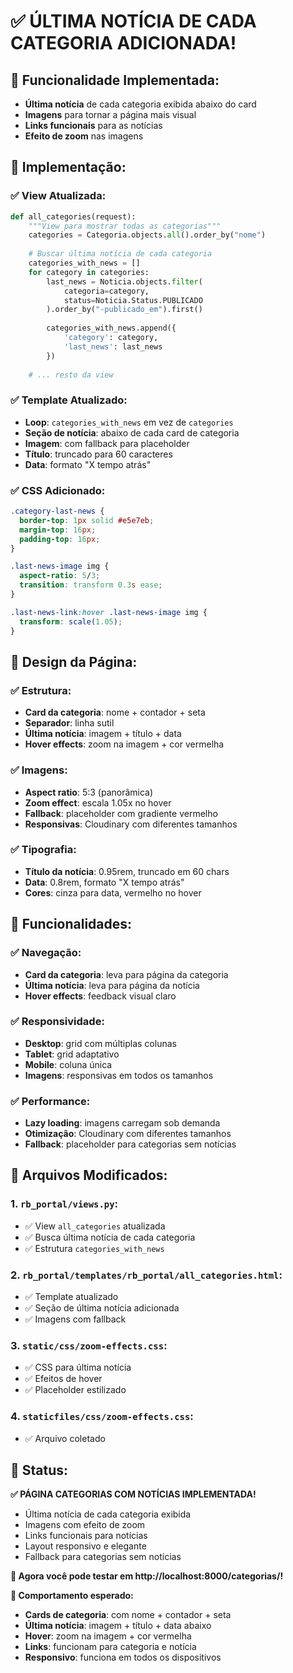 # ✅ ÚLTIMA NOTÍCIA DE CADA CATEGORIA ADICIONADA!

## 🎯 **Funcionalidade Implementada:**
- **Última notícia** de cada categoria exibida abaixo do card
- **Imagens** para tornar a página mais visual
- **Links funcionais** para as notícias
- **Efeito de zoom** nas imagens

## 🔧 **Implementação:**

### **✅ View Atualizada:**
```python
def all_categories(request):
    """View para mostrar todas as categorias"""
    categories = Categoria.objects.all().order_by("nome")
    
    # Buscar última notícia de cada categoria
    categories_with_news = []
    for category in categories:
        last_news = Noticia.objects.filter(
            categoria=category, 
            status=Noticia.Status.PUBLICADO
        ).order_by("-publicado_em").first()
        
        categories_with_news.append({
            'category': category,
            'last_news': last_news
        })
    
    # ... resto da view
```

### **✅ Template Atualizado:**
- **Loop**: `categories_with_news` em vez de `categories`
- **Seção de notícia**: abaixo de cada card de categoria
- **Imagem**: com fallback para placeholder
- **Título**: truncado para 60 caracteres
- **Data**: formato "X tempo atrás"

### **✅ CSS Adicionado:**
```css
.category-last-news {
  border-top: 1px solid #e5e7eb;
  margin-top: 16px;
  padding-top: 16px;
}

.last-news-image img {
  aspect-ratio: 5/3;
  transition: transform 0.3s ease;
}

.last-news-link:hover .last-news-image img {
  transform: scale(1.05);
}
```

## 🎨 **Design da Página:**

### **✅ Estrutura:**
- **Card da categoria**: nome + contador + seta
- **Separador**: linha sutil
- **Última notícia**: imagem + título + data
- **Hover effects**: zoom na imagem + cor vermelha

### **✅ Imagens:**
- **Aspect ratio**: 5:3 (panorâmica)
- **Zoom effect**: escala 1.05x no hover
- **Fallback**: placeholder com gradiente vermelho
- **Responsivas**: Cloudinary com diferentes tamanhos

### **✅ Tipografia:**
- **Título da notícia**: 0.95rem, truncado em 60 chars
- **Data**: 0.8rem, formato "X tempo atrás"
- **Cores**: cinza para data, vermelho no hover

## 🚀 **Funcionalidades:**

### **✅ Navegação:**
- **Card da categoria**: leva para página da categoria
- **Última notícia**: leva para página da notícia
- **Hover effects**: feedback visual claro

### **✅ Responsividade:**
- **Desktop**: grid com múltiplas colunas
- **Tablet**: grid adaptativo
- **Mobile**: coluna única
- **Imagens**: responsivas em todos os tamanhos

### **✅ Performance:**
- **Lazy loading**: imagens carregam sob demanda
- **Otimização**: Cloudinary com diferentes tamanhos
- **Fallback**: placeholder para categorias sem notícias

## 🔧 **Arquivos Modificados:**

### **1. `rb_portal/views.py`:**
- ✅ View `all_categories` atualizada
- ✅ Busca última notícia de cada categoria
- ✅ Estrutura `categories_with_news`

### **2. `rb_portal/templates/rb_portal/all_categories.html`:**
- ✅ Template atualizado
- ✅ Seção de última notícia adicionada
- ✅ Imagens com fallback

### **3. `static/css/zoom-effects.css`:**
- ✅ CSS para última notícia
- ✅ Efeitos de hover
- ✅ Placeholder estilizado

### **4. `staticfiles/css/zoom-effects.css`:**
- ✅ Arquivo coletado

## 🎉 **Status:**
**✅ PÁGINA CATEGORIAS COM NOTÍCIAS IMPLEMENTADA!**

- Última notícia de cada categoria exibida
- Imagens com efeito de zoom
- Links funcionais para notícias
- Layout responsivo e elegante
- Fallback para categorias sem notícias

**🚀 Agora você pode testar em http://localhost:8000/categorias/!**

**📝 Comportamento esperado:**
- **Cards de categoria**: com nome + contador + seta
- **Última notícia**: imagem + título + data abaixo
- **Hover**: zoom na imagem + cor vermelha
- **Links**: funcionam para categoria e notícia
- **Responsivo**: funciona em todos os dispositivos
